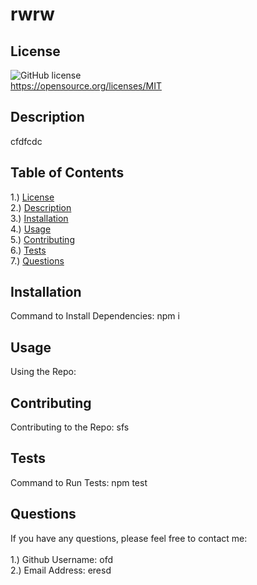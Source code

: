 # rwrw

## <section id = "License">License</section>
![GitHub license](https://img.shields.io/badge/license-MIT-blue.svg) <br>
https://opensource.org/licenses/MIT

## <section id = "Description">Description</section>
cfdfcdc

## Table of Contents
1.) <a href = "#License">License</a><br>
2.) <a href = "#Description">Description</a><br>
3.) <a href = "#Installation">Installation</a> <br>
4.) <a href = "#Usage">Usage</a><br>
5.) <a href = "#Contributing">Contributing</a><br>
6.) <a href = "#Tests">Tests</a><br>
7.) <a href = "#Questions">Questions</a>

## <section id = "Installation">Installation</section>
Command to Install Dependencies: npm i

## <section id = "Usage">Usage</section>
Using the Repo: 

## <section id = "Contributing">Contributing</section>
Contributing to the Repo: sfs

## <section id = "Tests">Tests</section>
Command to Run Tests: npm test

## <section id = "Questions">Questions</section>
If you have any questions, please feel free to contact me: <br><br>
1.) Github Username: ofd <br>
2.) Email Address: eresd